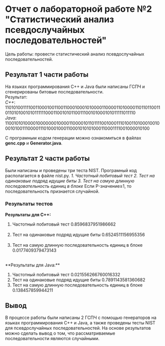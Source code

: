 # Отчет о лабораторной работе №2 "Статистический анализ псевдослучайных последовательностей"
Цель работы: провести статистический анализ псевдослучайных последовательностей.
## Результат 1 части работы
На языках программирования C++ и Java были написаны ГСПЧ и сгенерированы битовые последовательности. <br>Результат:<br>
*С++*: 11010100111100110001001100110001000101000011000011010000110110110011011010100101011111100011001010110011100101000101011111011110<br>
*Java*:  11001010100001000000010000110000101101111001000111010011010001001000101001110000111010001000110001010101000110001111001000010100<br>

С програмным кодом генерации можно ознакомиться в файлах **genc.cpp** и **Generator.java**.
## Результат 2 части работы
Были написаны и проведены три теста NIST. Програмный код располагается в файле nist.py.
*1. Частотный побитовый тест*
*2. Тест на одинаковые подряд идущие биты*
*3. Тест на самую длинную последовательность единиц в блоке*
Если P-значение&ge;1, то последовательность признается случайной.
### Результаты тестов
**Результаты для С++:**<br>
<ol>
<li>Частотный побитовый тест 0.8596837951986662</li><br>
<li>Тест на одинаковые подряд идущие биты 0.6524511156955356</li><br>
<li>Тест на самую длинную последовательность единиц в блоке 0.0177409379473143</li><br>
</ol>
**Результаты для Java:**<br>
<ol>
<li>Частотный побитовый тест 0.021556266760016332</li>
<li>Тест на одинаковые подряд идущие биты 0.7891143581360682</li>
<li>Тест на самую длинную последовательность единиц в блоке 0.138457859944211</li>
</ol>

## Вывод
В процессе работы были написаны 2 ГСПЧ с помощью генераторов на языках программирования C++ и Java, а также проведены тесты NIST для псевдослучайных последовательностей. На основе результатов можно сделать вывод о том, что рассматриваемые последовательности являются случайными.
